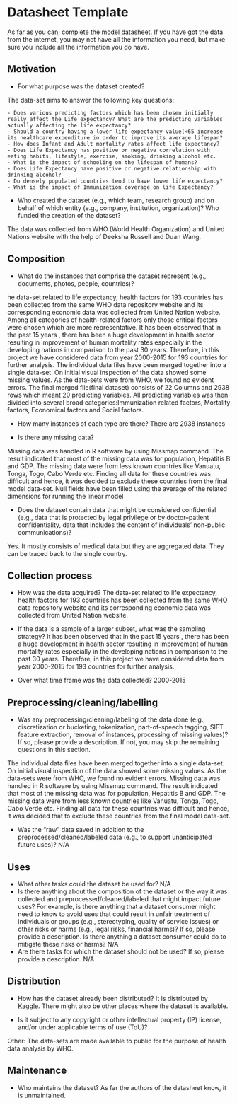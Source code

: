 # Datasheet Template

As far as you can, complete the model datasheet. If you have got the data from the internet, you may not have all the information you need, but make sure you include all the information you do have. 

## Motivation

- For what purpose was the dataset created? 

The data-set aims to answer the following key questions:

    - Does various predicting factors which has been chosen initially really affect the Life expectancy? What are the predicting variables actually affecting the life expectancy?
    - Should a country having a lower life expectancy value(<65 increase its healthcare expenditure in order to improve its average lifespan?
    - How does Infant and Adult mortality rates affect life expectancy?
    - Does Life Expectancy has positive or negative correlation with eating habits, lifestyle, exercise, smoking, drinking alcohol etc.
    - What is the impact of schooling on the lifespan of humans?
    - Does Life Expectancy have positive or negative relationship with drinking alcohol?
    - Do densely populated countries tend to have lower life expectancy?
    - What is the impact of Immunization coverage on life Expectancy?

- Who created the dataset (e.g., which team, research group) and on behalf of which entity (e.g., company, institution, organization)? Who funded the creation of the dataset?

The data was collected from WHO (World Health Organization) and United Nations website with the help of Deeksha Russell and Duan Wang.
 
## Composition

- What do the instances that comprise the dataset represent (e.g., documents, photos, people, countries)? 

he data-set related to life expectancy, health factors for 193 countries has been collected from the same WHO data repository website and its corresponding economic data was collected from United Nation website. Among all categories of health-related factors only those critical factors were chosen which are more representative. It has been observed that in the past 15 years , there has been a huge development in health sector resulting in improvement of human mortality rates especially in the developing nations in comparison to the past 30 years. Therefore, in this project we have considered data from year 2000-2015 for 193 countries for further analysis. The individual data files have been merged together into a single data-set. On initial visual inspection of the data showed some missing values. As the data-sets were from WHO, we found no evident errors.
The final merged file(final dataset) consists of 22 Columns and 2938 rows which meant 20 predicting variables. All predicting variables was then divided into several broad categories:​Immunization related factors, Mortality factors, Economical factors and Social factors.

- How many instances of each type are there? 
There are 2938 instances

- Is there any missing data?

Missing data was handled in R software by using Missmap command. The result indicated that most of the missing data was for population, Hepatitis B and GDP. The missing data were from less known countries like Vanuatu, Tonga, Togo, Cabo Verde etc. Finding all data for these countries was difficult and hence, it was decided to exclude these countries from the final model data-set.
Null fields have been filled using the average of the related dimensions for running the linear model

- Does the dataset contain data that might be considered confidential (e.g., data that is protected by legal privilege or by    doctor–patient confidentiality, data that includes the content of individuals’ non-public communications)?

Yes. It mostly consists of medical data but they are aggregated data. They can be traced back to the single country.

## Collection process

- How was the data acquired? 
The data-set related to life expectancy, health factors for 193 countries has been collected from the same WHO data repository website and its corresponding economic data was collected from United Nation website. 
- If the data is a sample of a larger subset, what was the sampling strategy? 
It has been observed that in the past 15 years , there has been a huge development in health sector resulting in improvement of human mortality rates especially in the developing nations in comparison to the past 30 years. Therefore, in this project we have considered data from year 2000-2015 for 193 countries for further analysis.

- Over what time frame was the data collected?
2000-2015

## Preprocessing/cleaning/labelling

- Was any preprocessing/cleaning/labeling of the data done (e.g., discretization or bucketing, tokenization, part-of-speech tagging, SIFT feature extraction, removal of instances, processing of missing values)? If so, please provide a description. If not, you may skip the remaining questions in this section. 

The individual data files have been merged together into a single data-set. On initial visual inspection of the data showed some missing values. As the data-sets were from WHO, we found no evident errors. Missing data was handled in R software by using Missmap command. The result indicated that most of the missing data was for population, Hepatitis B and GDP. The missing data were from less known countries like Vanuatu, Tonga, Togo, Cabo Verde etc. Finding all data for these countries was difficult and hence, it was decided that to exclude these countries from the final model data-set. 

- Was the “raw” data saved in addition to the preprocessed/cleaned/labeled data (e.g., to support unanticipated future uses)? 
N/A
 
## Uses

- What other tasks could the dataset be used for? 
N/A
- Is there anything about the composition of the dataset or the way it was collected and preprocessed/cleaned/labeled that might impact future uses? For example, is there anything that a dataset consumer might need to know to avoid uses that could result in unfair treatment of individuals or groups (e.g., stereotyping, quality of service issues) or other risks or harms (e.g., legal risks, financial harms)? If so, please provide a description. Is there anything a dataset consumer could do to mitigate these risks or harms? 
N/A
- Are there tasks for which the dataset should not be used? If so, please provide a description.
N/A

## Distribution

- How has the dataset already been distributed? 
It is distributed by [Kaggle](https://www.kaggle.com/datasets/kumarajarshi/life-expectancy-who). There might also be other places where the dataset is available.

- Is it subject to any copyright or other intellectual property (IP) license, and/or under applicable terms of use (ToU)?  

Other: The data-sets are made available to public for the purpose of health data analysis by WHO.

## Maintenance

- Who maintains the dataset?
As far the authors of the datasheet know, it is unmaintained.
